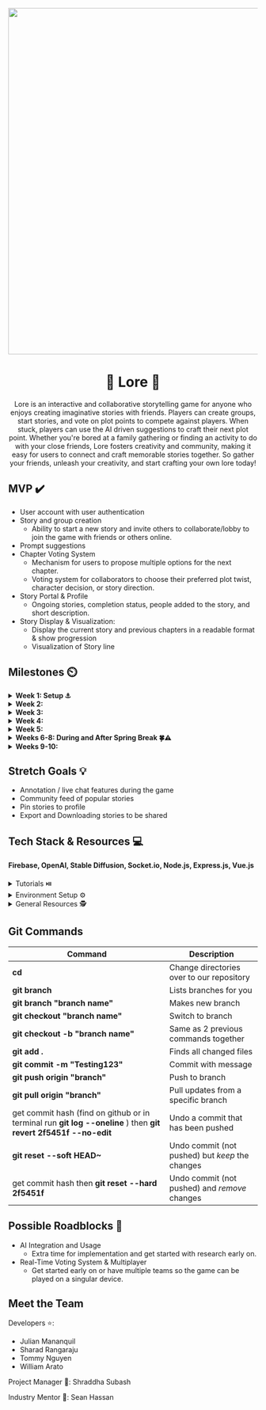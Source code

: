 <p align="center">
<img src='https://media4.giphy.com/media/l1Et9S6qY578FIJ3y/giphy.gif?cid=6c09b9521wzu6ur5dmne16p3xjuwkj7k7ooaccohkyue8nue&ep=v1_internal_gif_by_id&rid=giphy.gif&ct=g' width='700'>
</p>

# <h1 align="center">📖 Lore 📖</h1>

<p align="center">
 Lore is an interactive and collaborative storytelling game for anyone who enjoys creating imaginative stories with friends. Players can create groups, start stories, and vote on plot points to compete against players. When stuck, players can use the AI driven suggestions to craft their next plot point. Whether you're bored at a family gathering or finding an activity to do with your close friends, Lore fosters creativity and community, making it easy for users to connect and craft memorable stories together. So gather your friends, unleash your creativity, and start crafting your own lore today!
</p>

## MVP ✔️


* User account with user authentication
* Story and group creation
  * Ability to start a new story and invite others to collaborate/lobby to join the game with friends or others online.
* Prompt suggestions
* Chapter Voting System
  * Mechanism for users to propose multiple options for the next chapter.
  * Voting system for collaborators to choose their preferred plot twist, character decision, or story direction.
* Story Portal & Profile
  * Ongoing stories, completion status, people added to the story, and short description.
* Story Display & Visualization:
  * Display the current story and previous chapters in a readable format & show progression
  * Visualization of Story line

  
## Milestones ⏲️

<details>
  <summary><strong>Week 1: Setup ⚓</strong></summary>
  <br>

  - **General:**
    - Assign roles and get to know each other!
    - Discuss overall project scope, tech stack options (consider AWS or React Native).
    - Schedule recurring weekly meetings.
    - Start low-fidelity wireframes with the entire team to visualize the app.

  - **Frontend:**
    - Start working on Figma and be ready to show progress at dev night.
    - Explore tech stack and set up the project.

  - **Backend:**
    - Explore tech stack and set up the backend environment.
</details>

<details>
  <summary><strong>Week 2:</strong></summary>
  <br>

  - **General:**
    - Begin working on basic tasks.
    - Continue getting familiar with the tech stack.
    - Finalize features and database schema.

  - **Frontend:**
    - Wrap up Figma designs.

  - **Backend:**
    - Finalize the database schema.
    - Set up database access.
</details>

<details>
  <summary><strong>Week 3:</strong></summary>
  <br>

  - **Frontend:**
    - Start implementing authentication pages.
    - Set up Socket.io on the client side.
    - Establish routes between basic pages.

  - **Backend:**
    - Set up the Express server and integrate authentication.
    - Implement Socket.io on the backend.
</details>

<details>
  <summary><strong>Week 4:</strong></summary>
  <br>

  - **Frontend:**
    - Continue working on key pages: Profile and Story Creation.
    - Assign one team member to focus on testing multiplayer capabilities.

  - **Backend:**
    - Implement CRUD operations for users and stories.
    - Assign one team member to focus on testing multiplayer capabilities.
</details>

<details>
  <summary><strong>Week 5:</strong></summary>
  <br>

  - **General:**
    - Integrate the multiplayer feature to evaluate feasibility.

  - **Frontend:**
    - Continue progress on Profile and Story Creation pages.
    - Develop UI for creating and managing stories with multiple users.

  - **Backend:**
    - Implement API endpoints for real-time story updates.
    - Begin development on AI-driven story suggestions.
</details>

<details>
  <summary><strong>Weeks 6-8: During and After Spring Break 🍀⚠️</strong></summary>
  <br>

  - **Frontend:**
    - Develop UI to display AI-generated story suggestions.
    - Implement voting on story options and display results.
    - Work on AI-generated visuals for the storyline.

  - **Backend:**
    - Continue developing API endpoints for story suggestions using OpenAI and Hugging Face APIs.
    - Implement endpoints for voting on story directions and calculating scores.
    - Generate AI visuals for the storyline.
</details>

<details>
  <summary><strong>Weeks 9-10: </strong></summary>
  <br>

  - **General:**
    - **Bug Fixes & Polish:** Address any bugs, refine UI/UX, and ensure app stability.
    - **Final Testing:** Conduct thorough testing of all features, focusing on user experience and core functionality.
    - **Presentation:** Prepare slides, script, and rehearse the demo.
    - Most importantly, **have fun**! 🎉
</details>



## Stretch Goals 💡

* Annotation / live chat features during the game
* Community feed of popular stories
* Pin stories to profile
* Export and Downloading stories to be shared








## Tech Stack & Resources 💻
#### Firebase, OpenAI, Stable Diffusion, Socket.io, Node.js, Express.js, Vue.js


<details>
**<summary>Tutorials ⏯️</summary>**

- [Vue.js Tutorial](https://youtu.be/1GNsWa_EZdw?si=NU2GSCARyILMMz5V)
- [Intro to Express & Node](https://youtu.be/jivyItmsu18?si=YbLWhSxKg1C44Qht)
- [Getting Started with OpenAI API](https://www.youtube.com/watch?v=Zb5Nylziu6E)
- [Firebase](https://www.youtube.com/watch?v=fgdpvwEWJ9M)
- [Firebase Auth & Vue.js](https://www.youtube.com/watch?v=XtbYBoKb2zY)
- [Express Chat App + Socket IO Tutorial](https://www.youtube.com/watch?v=ypqs_u9GbpQ)
- [Hugging Face Stable Diffusion](https://www.youtube.com/watch?v=kOBxiZpzYe0)

</details>

<details>
**<summary>Environment Setup ⚙️</summary>**
 
 - Frontend Set Up
   - [Vue](https://vuejs.org/guide/quick-start)
   - [Socket.IO](https://socket.io/docs/v4/client-installation/)
   - [Firebase Auth in Vue](https://www.freecodecamp.org/news/how-to-add-authentication-to-a-vue-app-using-firebase/)
   - [Git](https://git-scm.com/downloads)
   - [NPM](https://www.geeksforgeeks.org/how-to-download-and-install-node-js-and-npm/)
   - [VS Code](https://code.visualstudio.com/docs/introvideos/versioncontrol)
  
  
 - Backend Set Up
   - [Node + Express](https://daily.dev/blog/setup-nodejs-express-project-a-beginners-guide)
   - [Socket.IO](https://socket.io/docs/v4/server-installation/)
   - [Firebase](https://firebase.google.com/docs/web/setup)
   - [OpenAI](https://platform.openai.com/docs/quickstart)
   - [Git](https://git-scm.com/downloads)
   - [NPM](https://www.geeksforgeeks.org/how-to-download-and-install-node-js-and-npm/)
   - [VS Code](https://code.visualstudio.com/docs/introvideos/versioncontrol)

</details>

<details>
**<summary>General Resources 🕵️ </summary>**
 
 - [Success in ACM Projects](https://docs.google.com/document/d/18Zi3DrKG5e6g5Bojr8iqxIu6VIGl86YBSFlsnJnlM88/edit#heading=h.ky82xv3vtbpi)
  - [API Crash Course w/ timestamps](https://www.youtube.com/watch?v=GZvSYJDk-us)
  - [GitHub Cheat Sheet #1](https://education.github.com/git-cheat-sheet-education.pdf)
  - [GitHub Cheat Sheet #2](https://drive.google.com/file/d/1OddwoSvNJ3dQuEBw3RERieMXmOicif9_/view)

</details>
 
 

## Git Commands

| Command | Description |
| ------ | ------ |
| **cd <director>** | Change directories over to our repository |
| **git branch** | Lists branches for you |
| **git branch "branch name"** | Makes new branch |
| **git checkout "branch name"** | Switch to branch |
| **git checkout -b "branch name"** | Same as 2 previous commands together |
| **git add .**| Finds all changed files |
| **git commit -m "Testing123"** | Commit with message |
| **git push origin "branch"** | Push to branch |
| **git pull origin "branch"** | Pull updates from a specific branch |
| get commit hash (find on github or in terminal run **git log --oneline** ) then **git revert 2f5451f --no-edit**| Undo a commit that has been pushed |
| **git reset --soft HEAD~** | Undo commit (not pushed) but *keep* the changes |
| get commit hash then **git reset --hard 2f5451f** | Undo commit (not pushed) and *remove*  changes |


## Possible Roadblocks 🧠
- AI Integration and Usage
    - Extra time for implementation and get started with research early on.
- Real-Time Voting System & Multiplayer
    - Get started early on or have multiple teams so the game can be played on a singular device.


  
## Meet the Team

Developers ⭐: 
* Julian Mananquil
* Sharad Rangaraju
* Tommy Nguyen
* William Arato
      
Project Manager 🌠: Shraddha Subash

Industry Mentor 🌠: Sean Hassan
